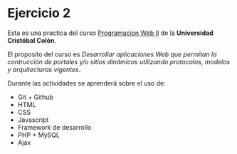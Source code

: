 # Ejercicio 2
Esta es una practica del curso [Programacion Web II](http://ex.virtual.ucc.mx/course/view.php?id=71) de la **Universidad Cristóbal Colón**.  
  
El proposito del curso es _Desarrollar aplicaciones Web que permitan la contrucción de portales y/o sitios dinámicos utilizando protocolos, modelos y arquitecturas vigentes_.  
  
Durante las actividades se aprenderá sobre el uso de:
- Git + Github
- HTML
- CSS
- Javascript
- Framework de desarrollo
- PHP + MySQL
- Ajax
